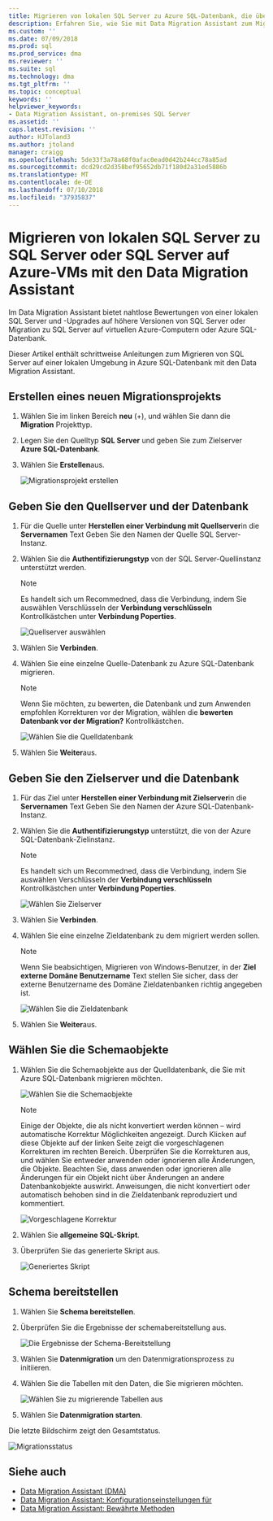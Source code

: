 ```yaml
---
title: Migrieren von lokalen SQL Server zu Azure SQL-Datenbank, die über den Data Migration Assistant | Microsoft-Dokumentation
description: Erfahren Sie, wie Sie mit Data Migration Assistant zum Migrieren von einer lokalen SQL Server zu Azure SQL-Datenbank
ms.custom: ''
ms.date: 07/09/2018
ms.prod: sql
ms.prod_service: dma
ms.reviewer: ''
ms.suite: sql
ms.technology: dma
ms.tgt_pltfrm: ''
ms.topic: conceptual
keywords: ''
helpviewer_keywords:
- Data Migration Assistant, on-premises SQL Server
ms.assetid: ''
caps.latest.revision: ''
author: HJToland3
ms.author: jtoland
manager: craigg
ms.openlocfilehash: 5de33f3a78a68f0afac0ead0d42b244cc78a85ad
ms.sourcegitcommit: dcd29cd2d358bef95652db71f180d2a31ed5886b
ms.translationtype: MT
ms.contentlocale: de-DE
ms.lasthandoff: 07/10/2018
ms.locfileid: "37935837"
---
```

# <a name="migrate-on-premises-sql-server-to-sql-server-or-sql-server-on-azure-vms-using-the-data-migration-assistant"></a>Migrieren von lokalen SQL Server zu SQL Server oder SQL Server auf Azure-VMs mit den Data Migration Assistant

Im Data Migration Assistant bietet nahtlose Bewertungen von einer lokalen SQL Server und -Upgrades auf höhere Versionen von SQL Server oder Migration zu SQL Server auf virtuellen Azure-Computern oder Azure SQL-Datenbank.

Dieser Artikel enthält schrittweise Anleitungen zum Migrieren von SQL Server auf einer lokalen Umgebung in Azure SQL-Datenbank mit den Data Migration Assistant.   

## <a name="create-a-new-migration-project"></a>Erstellen eines neuen Migrationsprojekts

1. Wählen Sie im linken Bereich **neu** (+), und wählen Sie dann die **Migration** Projekttyp.

2. Legen Sie den Quelltyp **SQL Server** und geben Sie zum Zielserver **Azure SQL-Datenbank**.

3. Wählen Sie **Erstellen**aus.

   ![Migrationsprojekt erstellen](../dma/media/NewCreate1.png)

## <a name="specify-the-source-server-and-database"></a>Geben Sie den Quellserver und der Datenbank

1. Für die Quelle unter **Herstellen einer Verbindung mit Quellserver**in die **Servernamen** Text Geben Sie den Namen der Quelle SQL Server-Instanz.

2. Wählen Sie die **Authentifizierungstyp** von der SQL Server-Quellinstanz unterstützt werden.

   > [!NOTE]
   > Es handelt sich um Recommedned, dass die Verbindung, indem Sie auswählen Verschlüsseln der **Verbindung verschlüsseln** Kontrollkästchen unter **Verbindung Poperties**.

    ![Quellserver auswählen](../dma/media/select-source-server.png)

3. Wählen Sie **Verbinden**.

4. Wählen Sie eine einzelne Quelle-Datenbank zu Azure SQL-Datenbank migrieren.

   > [!NOTE]
   > Wenn Sie möchten, zu bewerten, die Datenbank und zum Anwenden empfohlen Korrekturen vor der Migration, wählen die **bewerten Datenbank vor der Migration?** Kontrollkästchen.

    ![Wählen Sie die Quelldatenbank](../dma/media/select-source-database.png)

5. Wählen Sie **Weiter**aus.

## <a name="specify-the-target-server-and-database"></a>Geben Sie den Zielserver und die Datenbank

1. Für das Ziel unter **Herstellen einer Verbindung mit Zielserver**in die **Servernamen** Text Geben Sie den Namen der Azure SQL-Datenbank-Instanz. 

2. Wählen Sie die **Authentifizierungstyp** unterstützt, die von der Azure SQL-Datenbank-Zielinstanz.

   > [!NOTE]
   > Es handelt sich um Recommedned, dass die Verbindung, indem Sie auswählen Verschlüsseln der **Verbindung verschlüsseln** Kontrollkästchen unter **Verbindung Poperties**.

     ![Wählen Sie Zielserver](../dma/media/select-target-server.png)

3. Wählen Sie **Verbinden**.

4. Wählen Sie eine einzelne Zieldatenbank zu dem migriert werden sollen.

   > [!NOTE]
   > Wenn Sie beabsichtigen, Migrieren von Windows-Benutzer, in der **Ziel externe Domäne Benutzername** Text stellen Sie sicher, dass der externe Benutzername des Domäne Zieldatenbanken richtig angegeben ist.

    ![Wählen Sie die Zieldatenbank](../dma/media/select-target-database.png)

5. Wählen Sie **Weiter**aus.

## <a name="select-schema-objects"></a>Wählen Sie die Schemaobjekte

1.  Wählen Sie die Schemaobjekte aus der Quelldatenbank, die Sie mit Azure SQL-Datenbank migrieren möchten.

    ![Wählen Sie die Schemaobjekte](../dma/media/select-schema-objects.png)

       > [!NOTE]
       > Einige der Objekte, die als nicht konvertiert werden können – wird automatische Korrektur Möglichkeiten angezeigt. Durch Klicken auf diese Objekte auf der linken Seite zeigt die vorgeschlagenen Korrekturen im rechten Bereich. Überprüfen Sie die Korrekturen aus, und wählen Sie entweder anwenden oder ignorieren alle Änderungen, die Objekte. Beachten Sie, dass anwenden oder ignorieren alle Änderungen für ein Objekt nicht über Änderungen an andere Datenbankobjekte auswirkt. Anweisungen, die nicht konvertiert oder automatisch behoben sind in die Zieldatenbank reproduziert und kommentiert.

    ![Vorgeschlagene Korrektur](../dma/media/suggested-fix.png)

2. Wählen Sie **allgemeine SQL-Skript**.
 
3. Überprüfen Sie das generierte Skript aus.

    ![Generiertes Skript](../dma/media/generated-script.png)

## <a name="deploy-schema"></a>Schema bereitstellen

1. Wählen Sie **Schema bereitstellen**.

2. Überprüfen Sie die Ergebnisse der schemabereitstellung aus.
 
    ![Die Ergebnisse der Schema-Bereitstellung](../dma/media/schema-deployment-results.png)

3. Wählen Sie **Datenmigration** um den Datenmigrationsprozess zu initiieren.
 
4. Wählen Sie die Tabellen mit den Daten, die Sie migrieren möchten.

    ![Wählen Sie zu migrierende Tabellen aus](../dma/media/select-tables-to-migrate.png) 

5. Wählen Sie **Datenmigration starten**.
 
Die letzte Bildschirm zeigt den Gesamtstatus.

   ![Migrationsstatus](../dma/media/migration-status.png) 

## <a name="see-also"></a>Siehe auch

- [Data Migration Assistant (DMA)](../dma/dma-overview.md)
- [Data Migration Assistant: Konfigurationseinstellungen für](../dma/dma-configurationsettings.md)
- [Data Migration Assistant: Bewährte Methoden](../dma/dma-bestpractices.md)
